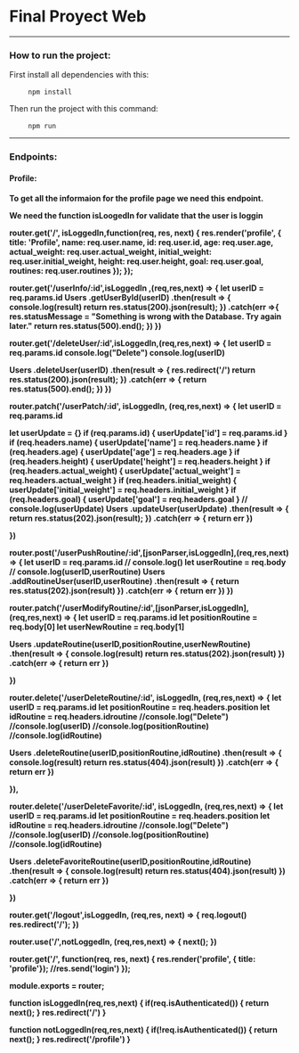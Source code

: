 <h1>Final Proyect Web</h1>
<hr>
<h3>How to run the project:</h3>
<p> First install all dependencies with this:</p>
<pre>
    <code>npm install</code>
</pre>
<p> Then run the project with this command:</p>
<pre>
    <code>npm run</code>
</pre>
<hr>
<h3>Endpoints: </h3>
<h4>Profile:<h4>
<p>To get all the informaion for the profile page we need this endpoint.</p>
<p>We need the function isLoogedIn for validate that the user is loggin</p>
<p>
router.get('/', isLoggedIn,function(req, res, next) {
  res.render('profile', { 
    title: 'Profile',
    name: req.user.name,
    id: req.user.id,
    age: req.user.age,
    actual_weight: req.user.actual_weight,
    initial_weight: req.user.initial_weight,
    height: req.user.height,
    goal: req.user.goal,
    routines: req.user.routines
  });
});
</p>

<p>
router.get('/userInfo/:id',isLoggedIn ,(req,res,next) => {
  let userID = req.params.id
  Users
  .getUserById(userID)
  .then(result => {
      console.log(result)
      return res.status(200).json(result);
  })
  .catch(err =>{
      res.statusMessage = "Something is wrong with the Database. Try again later."
      return res.status(500).end();
  })
})
</p>

<p>
router.get('/deleteUser/:id',isLoggedIn,(req,res,next) => {
  let userID = req.params.id
  console.log("Delete")
  console.log(userID)

  Users
    .deleteUser(userID)
    .then(result => {
      res.redirect('/')
      return res.status(200).json(result);
    })
    .catch(err => {
      return res.status(500).end();
    })
})
</p>
<p>
router.patch('/userPatch/:id', isLoggedIn, (req,res,next) => {
  let userID = req.params.id
  
  let userUpdate = {}
  if (req.params.id) {
    userUpdate['id'] = req.params.id
  }
  if (req.headers.name) {
    userUpdate['name'] = req.headers.name
  }
  if (req.headers.age) {
    userUpdate['age'] = req.headers.age
  }
  if (req.headers.height) {
    userUpdate['height'] = req.headers.height
  }
  if (req.headers.actual_weight) {
    userUpdate['actual_weight'] = req.headers.actual_weight
  }
  if (req.headers.initial_weight) {
    userUpdate['initial_weight'] = req.headers.initial_weight
  }
  if (req.headers.goal) {
    userUpdate['goal'] = req.headers.goal
  }
  // console.log(userUpdate)
  Users
    .updateUser(userUpdate)
        .then(result => {
            return res.status(202).json(result); 
        })
        .catch(err => {
            return err
        })
      
})
</p>
<p>
router.post('/userPushRoutine/:id',[jsonParser,isLoggedIn],(req,res,next) => {
    let userID = req.params.id
    // console.log()
    let userRoutine = req.body
    // console.log(userID,userRoutine)
    Users
      .addRoutineUser(userID,userRoutine)
          .then(result => {
            return res.status(202).json(result)
          })
          .catch(err => {
            return err
          })
})
</p>
<p>
router.patch('/userModifyRoutine/:id',[jsonParser,isLoggedIn], (req,res,next) => {
  let userID = req.params.id
  let positionRoutine = req.body[0]
  let userNewRoutine = req.body[1]
  
  Users
    .updateRoutine(userID,positionRoutine,userNewRoutine)
      .then(result => {
        console.log(result)
        return res.status(202).json(result)
      })
      .catch(err => {
        return err
      })

})
</p>
<p>
router.delete('/userDeleteRoutine/:id', isLoggedIn, (req,res,next) => { 
  let userID = req.params.id
  let positionRoutine = req.headers.position
  let idRoutine = req.headers.idroutine
  //console.log("Delete")
  //console.log(userID)
  //console.log(positionRoutine)
  //console.log(idRoutine)
  
  Users
    .deleteRoutine(userID,positionRoutine,idRoutine)
      .then(result => {
        console.log(result)
        return res.status(404).json(result)
      })
      .catch(err => {
        return err
      })
  
}),
</p>
<p>
router.delete('/userDeleteFavorite/:id', isLoggedIn, (req,res,next) => { 
  let userID = req.params.id
  let positionRoutine = req.headers.position
  let idRoutine = req.headers.idroutine
  //console.log("Delete")
  //console.log(userID)
  //console.log(positionRoutine)
  //console.log(idRoutine)
  
  Users
    .deleteFavoriteRoutine(userID,positionRoutine,idRoutine)
      .then(result => {
        console.log(result)
        return res.status(404).json(result)
      })
      .catch(err => {
        return err
      })
  
})
</p>
<p>
router.get('/logout',isLoggedIn, (req,res, next) => {
  req.logout()
  res.redirect('/');
})
</p>
<p>
router.use('/',notLoggedIn, (req,res,next) => {
  next();
})
</p>
<p>
router.get('/', function(req, res, next) {
  res.render('profile', { title: 'profile'});
  //res.send('login')
});
</p>


module.exports = router;


function isLoggedIn(req,res,next) {
  if(req.isAuthenticated()) {
    return next();
  }
  res.redirect('/')
}

function notLoggedIn(req,res,next) {
  if(!req.isAuthenticated()) {
    return next();
  }
  res.redirect('/profile')
}
